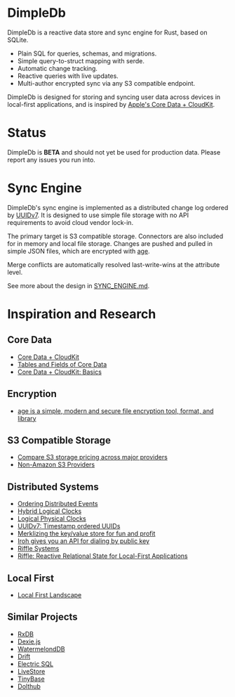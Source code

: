 # DimpleDb

DimpleDb is a reactive data store and sync engine for Rust, based on SQLite.

- Plain SQL for queries, schemas, and migrations.
- Simple query-to-struct mapping with serde.
- Automatic change tracking.
- Reactive queries with live updates.
- Multi-author encrypted sync via any S3 compatible endpoint.

DimpleDb is designed for storing and syncing user data across devices in
local-first applications, and is inspired by 
[Apple's Core Data + CloudKit](https://developer.apple.com/documentation/CoreData/NSPersistentCloudKitContainer).


# Status

DimpleDb is **BETA** and should not yet be used for production data. Please
report any issues you run into.

# Sync Engine

DimpleDb's sync engine is implemented as a distributed change log ordered by 
[UUIDv7](https://datatracker.ietf.org/doc/html/draft-peabody-dispatch-new-uuid-format). 
It is designed to use simple file storage with no API requirements to avoid
cloud vendor lock-in. 

The primary target is S3 compatible storage. Connectors are also included for
in memory and local file storage. Changes are pushed and pulled in simple JSON
files, which are encrypted with [age](https://github.com/FiloSottile/age). 

Merge conflicts are automatically resolved last-write-wins at the attribute
level.

See more about the design in [SYNC_ENGINE.md](SYNC_ENGINE.md).


# Inspiration and Research

## Core Data
- [Core Data + CloudKit](https://developer.apple.com/documentation/CoreData/NSPersistentCloudKitContainer)
- [Tables and Fields of Core Data](https://fatbobman.com/en/posts/tables_and_fields_of_coredata/)
- [Core Data + CloudKit: Basics](https://fatbobman.com/en/posts/coredatawithcloudkit-1/)

## Encryption
- [age is a simple, modern and secure file encryption tool, format, and library](https://github.com/FiloSottile/age)

## S3 Compatible Storage
- [Compare S3 storage pricing across major providers](https://www.s3compare.io/)
- [Non-Amazon S3 Providers](https://github.com/s3fs-fuse/s3fs-fuse/wiki/Non-Amazon-S3)

## Distributed Systems
- [Ordering Distributed Events](https://medium.com/baseds/ordering-distributed-events-29c1dd9d1eff)
- [Hybrid Logical Clocks](https://muratbuffalo.blogspot.com/2014/07/hybrid-logical-clocks.html)
- [Logical Physical Clocks](https://cse.buffalo.edu/tech-reports/2014-04.pdf)
- [UUIDv7: Timestamp ordered UUIDs](https://datatracker.ietf.org/doc/html/draft-peabody-dispatch-new-uuid-format)
- [Merklizing the key/value store for fun and profit](https://joelgustafson.com/posts/2023-05-04/merklizing-the-key-value-store-for-fun-and-profit)
- [Iroh gives you an API for dialing by public key](https://github.com/n0-computer/iroh)
- [Riffle Systems](https://riffle.systems/)
- [Riffle: Reactive Relational State for Local-First Applications](https://dl.acm.org/doi/pdf/10.1145/3586183.3606801)

## Local First
- [Local First Landscape](https://www.localfirst.fm/landscape)

## Similar Projects
- [RxDB](https://github.com/pubkey/rxdb)
- [Dexie.js](https://github.com/dexie/Dexie.js)
- [WatermelondDB](https://github.com/nozbe/WatermelonDB)
- [Drift](https://github.com/simolus3/drift)
- [Electric SQL](https://github.com/electric-sql/electric)
- [LiveStore](https://livestore.dev/)	
- [TinyBase](https://github.com/tinyplex/tinybase)	
- [Dolthub](https://www.dolthub.com/)

